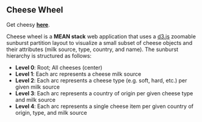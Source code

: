 ## Cheese Wheel

Get cheesy **[here](https://cheese-wheel.herokuapp.com/#/)**.

Cheese wheel is a **MEAN stack** web application that uses a [d3.js](d3js.org) zoomable sunburst partition layout to visualize a small subset of cheese objects and their attributes (milk source, type, country, and name). The sunburst hierarchy is structured as follows:
  - **Level 0**: Root; All cheeses (center)
  - **Level 1**: Each arc represents a cheese milk source
  - **Level 2**: Each arc represents a cheese type (e.g. soft, hard, etc.) per given milk source
  - **Level 3**: Each arc represents a country of origin per given cheese type and milk source
  - **Level 4**: Each arc represents a single cheese item per given country of origin, type, and milk source

